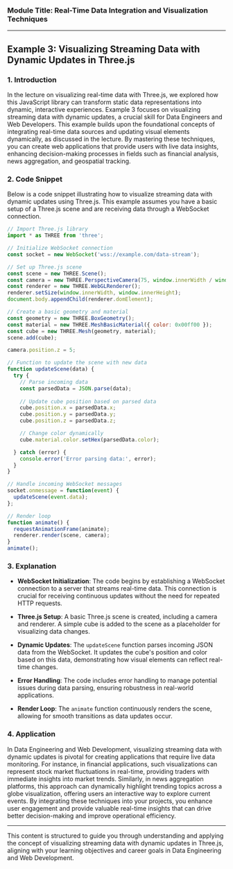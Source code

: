 ### Module Title: Real-Time Data Integration and Visualization Techniques

---

## Example 3: Visualizing Streaming Data with Dynamic Updates in Three.js

### 1. Introduction

In the lecture on visualizing real-time data with Three.js, we explored how this JavaScript library can transform static data representations into dynamic, interactive experiences. Example 3 focuses on visualizing streaming data with dynamic updates, a crucial skill for Data Engineers and Web Developers. This example builds upon the foundational concepts of integrating real-time data sources and updating visual elements dynamically, as discussed in the lecture. By mastering these techniques, you can create web applications that provide users with live data insights, enhancing decision-making processes in fields such as financial analysis, news aggregation, and geospatial tracking.

### 2. Code Snippet

Below is a code snippet illustrating how to visualize streaming data with dynamic updates using Three.js. This example assumes you have a basic setup of a Three.js scene and are receiving data through a WebSocket connection.

```javascript
// Import Three.js library
import * as THREE from 'three';

// Initialize WebSocket connection
const socket = new WebSocket('wss://example.com/data-stream');

// Set up Three.js scene
const scene = new THREE.Scene();
const camera = new THREE.PerspectiveCamera(75, window.innerWidth / window.innerHeight, 0.1, 1000);
const renderer = new THREE.WebGLRenderer();
renderer.setSize(window.innerWidth, window.innerHeight);
document.body.appendChild(renderer.domElement);

// Create a basic geometry and material
const geometry = new THREE.BoxGeometry();
const material = new THREE.MeshBasicMaterial({ color: 0x00ff00 });
const cube = new THREE.Mesh(geometry, material);
scene.add(cube);

camera.position.z = 5;

// Function to update the scene with new data
function updateScene(data) {
  try {
    // Parse incoming data
    const parsedData = JSON.parse(data);
    
    // Update cube position based on parsed data
    cube.position.x = parsedData.x;
    cube.position.y = parsedData.y;
    cube.position.z = parsedData.z;

    // Change color dynamically
    cube.material.color.setHex(parsedData.color);

  } catch (error) {
    console.error('Error parsing data:', error);
  }
}

// Handle incoming WebSocket messages
socket.onmessage = function(event) {
  updateScene(event.data);
};

// Render loop
function animate() {
  requestAnimationFrame(animate);
  renderer.render(scene, camera);
}
animate();
```

### 3. Explanation

- **WebSocket Initialization**: The code begins by establishing a WebSocket connection to a server that streams real-time data. This connection is crucial for receiving continuous updates without the need for repeated HTTP requests.

- **Three.js Setup**: A basic Three.js scene is created, including a camera and renderer. A simple cube is added to the scene as a placeholder for visualizing data changes.

- **Dynamic Updates**: The `updateScene` function parses incoming JSON data from the WebSocket. It updates the cube's position and color based on this data, demonstrating how visual elements can reflect real-time changes.

- **Error Handling**: The code includes error handling to manage potential issues during data parsing, ensuring robustness in real-world applications.

- **Render Loop**: The `animate` function continuously renders the scene, allowing for smooth transitions as data updates occur.

### 4. Application

In Data Engineering and Web Development, visualizing streaming data with dynamic updates is pivotal for creating applications that require live data monitoring. For instance, in financial applications, such visualizations can represent stock market fluctuations in real-time, providing traders with immediate insights into market trends. Similarly, in news aggregation platforms, this approach can dynamically highlight trending topics across a globe visualization, offering users an interactive way to explore current events. By integrating these techniques into your projects, you enhance user engagement and provide valuable real-time insights that can drive better decision-making and improve operational efficiency.

---

This content is structured to guide you through understanding and applying the concept of visualizing streaming data with dynamic updates in Three.js, aligning with your learning objectives and career goals in Data Engineering and Web Development.